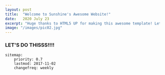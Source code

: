 ```yaml
---
layout: post
title:  "Welcome to Sunshine's Awesome Website!"
date:   2020 July 23
excerpt: "Huge thanks to HTML5 UP for making this awesome template! Let's see what it can do"
image: "/images/pic02.jpg"
---
```


### LET'S DO THISSS!!!!

```
sitemap:
    priority: 0.7
    lastmod: 2017-11-02
    changefreq: weekly
```
